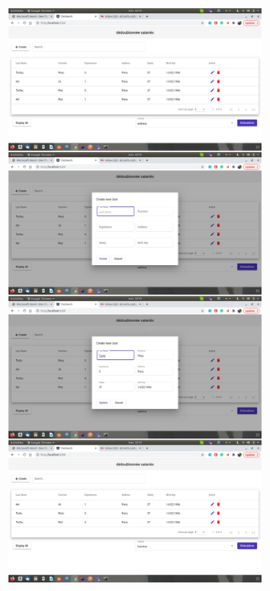<img src="https://github.com/alitarfa/it-consulting-front/blob/master/images/Screenshot%20from%202021-01-27%2022-14-04.png" />
<img src="https://github.com/alitarfa/it-consulting-front/blob/master/images/Screenshot%20from%202021-01-27%2022-14-07.png" />
<img src="https://github.com/alitarfa/it-consulting-front/blob/master/images/Screenshot%20from%202021-01-27%2022-14-23.png" />
<img src="https://github.com/alitarfa/it-consulting-front/blob/master/images/Screenshot%20from%202021-01-27%2022-14-41.png" />
